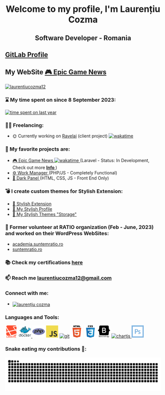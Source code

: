 <!--  Link: https://rahuldkjain.github.io/gh-profile-readme-generator/ -->
<h1 align="center"> Welcome to my profile, I'm Laurențiu Cozma </h1>
<h2 align="center"> Software Developer - Romania </h2>  

## [GitLab Profile](https://gitlab.com/laurentiucozma12)

## My WebSite <a href="https://epicgamenews.com/" target="_blank"> 🎮 Epic Game News </a>
<a href="https://wakatime.com/@laurentiucozma12">
    <img src="https://komarev.com/ghpvc/?username=laurentiucozma12&label=Profile%20views&color=brightgreen&style=for-the-badge" alt="laurentiucozma12" />
</a>     

<!-- Time Spent On -->
### ⌛ My time spent on since 8 September 2023:     
 <a href="https://wakatime.com/@laurentiucozma12"><img src="https://github-readme-stats.vercel.app/api/wakatime?username=laurentiucozma12&hide_title=true&hide_border=true&langs_count=5&text_color=777&theme=transparent" alt="time spent on last year" /></a>     

### 👨‍💻 Freelancing:
- 🌞 Currently working on [Ravelai](https://ravelai.greenpixel.online/) (client project)
  <a href="https://wakatime.com/@laurentiucozma12">
    <img src="https://wakatime.com/badge/user/f129cf21-5311-498f-98bb-e23c007757e2/project/6dedc299-8a69-4fa8-8571-52a2b2aa4e9e.svg" alt="wakatime">
  </a>
     
### 🍍 My favorite projects are:
- <a href="https://www.epicgamenews.com/"> 🎮 Epic Game News </a>
  <a href="https://wakatime.com/@laurentiucozma12">
    <img src="https://wakatime.com/badge/user/f129cf21-5311-498f-98bb-e23c007757e2/project/839026fe-6ef0-486b-b0e3-f3eb6a1faf1f.svg" alt="wakatime">
  </a>
  (Laravel - Status: In Development, Check out more <b><a href="https://github.com/laurentiucozma12/epicgamenews-presentation"> Info </a></b>)
- <a href="https://github.com/laurentiucozma12/Work-Manager-Thesis"> ⚙️ Work Manager </a> (PHP/JS - Completely Functional)   
- <a href="https://github.com/laurentiucozma12/Dark-Panel"> 🍪 Dark Panel </a></b>(HTML, CSS, JS - Front End Only)   
   
### 💣 I create custom themes for Stylish Extension:
- <a href="https://chrome.google.com/webstore/detail/stylish-custom-themes-for/fjnbnpbmkenffdnngjfgmeleoegfcffe"> 🏰 Stylish Extension </a>
- <a href="https://userstyles.org/user-profile/3767261"> 🐢 My Stylish Profile </a>
- <a href="https://github.com/laurentiucozma12/stylish-themes"> 🐋 My Stylish Themes "Storage" </a>
     
### 🤝 Former volunteer at <b>RATIO</b> organization (Feb - June, 2023) and worked on their WordPress WebSites:       
- <a href="https://academia.suntemratio.ro/">academia.suntemratio.ro</a>
- <a href="https://suntemratio.ro/">suntemratio.ro</a>    
       
### 📚 Check my certifications <b><a href="https://github.com/laurentiucozma12/Certifications">here</a></b>

### 📫 Reach me <b>laurentiucozma12@gmail.com</b>

### Connect with me:
- <a href="https://www.linkedin.com/in/lauren%C8%9Biu-cozma-0025411ab/" target="blank"><img align="center" src="https://raw.githubusercontent.com/rahuldkjain/github-profile-readme-generator/master/src/images/icons/Social/linked-in-alt.svg" alt="laurențiu cozma" height="30" width="40" /></a>

### Languages and Tools:
<p align="left">
  <a href="https://laravel.com/" target="_blank" rel="noreferrer"> <img src="https://raw.githubusercontent.com/devicons/devicon/master/icons/laravel/laravel-plain-wordmark.svg" alt="laravel" width="40" height="40"/></a>
  <a href="https://www.docker.com/" target="_blank" rel="noreferrer"> <img src="https://raw.githubusercontent.com/devicons/devicon/master/icons/docker/docker-original-wordmark.svg" alt="docker" width="40" height="40"/> </a>
  <a href="https://www.php.net" target="_blank" rel="noreferrer"> <img src="https://raw.githubusercontent.com/devicons/devicon/master/icons/php/php-original.svg" alt="php" width="40" height="40"/></a>
    <a href="https://developer.mozilla.org/en-US/docs/Web/JavaScript" target="_blank" rel="noreferrer"><img src="https://raw.githubusercontent.com/devicons/devicon/master/icons/javascript/javascript-original.svg" alt="javascript" width="40" height="40"/></a>
    <a href="https://git-scm.com/" target="_blank" rel="noreferrer"> <img src="https://www.vectorlogo.zone/logos/git-scm/git-scm-icon.svg" alt="git" width="40" height="40"/></a>
  <a href="https://www.w3.org/html/" target="_blank" rel="noreferrer"><img src="https://raw.githubusercontent.com/devicons/devicon/master/icons/html5/html5-original-wordmark.svg" alt="html5" width="40" height="40"/></a>
  <a href="https://www.w3schools.com/css/" target="_blank" rel="noreferrer"> <img src="https://raw.githubusercontent.com/devicons/devicon/master/icons/css3/css3-original-wordmark.svg" alt="css3" width="40" height="40"/></a>
  <a href="https://getbootstrap.com" target="_blank" rel="noreferrer"><img src="https://raw.githubusercontent.com/devicons/devicon/master/icons/bootstrap/bootstrap-plain-wordmark.svg" alt="bootstrap" width="40" height="40"/></a> 
  <a href="https://www.chartjs.org" target="_blank" rel="noreferrer"> <img src="https://www.chartjs.org/media/logo-title.svg" alt="chartjs" width="40" height="40"/> </a>  
<!--    <a href="https://www.mysql.com/" target="_blank" rel="noreferrer"><img src="https://raw.githubusercontent.com/devicons/devicon/master/icons/mysql/mysql-original-wordmark.svg" alt="mysql" width="40" height="40"/></a>
  <a href="https://www.w3schools.com/cs/" target="_blank" rel="noreferrer"><img src="https://raw.githubusercontent.com/devicons/devicon/master/icons/csharp/csharp-original.svg" alt="csharp" width="40" height="40"/></a>
  <a href="https://www.w3schools.com/cpp/" target="_blank" rel="noreferrer"> <img src="https://raw.githubusercontent.com/devicons/devicon/master/icons/cplusplus/cplusplus-original.svg" alt="cplusplus" width="40" height="40"/></a> -->
  <a href="https://www.photoshop.com/en" target="_blank" rel="noreferrer"><img src="https://raw.githubusercontent.com/devicons/devicon/master/icons/photoshop/photoshop-line.svg" alt="photoshop" width="40" height="40"/></a>
</p>  

<!-- Snake Dark SVG -->
### Snake eating my contributions 🐍:
<picture>
  <source media="(prefers-color-scheme: dark)" srcset="https://raw.githubusercontent.com/laurentiucozma12/laurentiucozma12/b6cefefa997f63e8b523dc66bc9a66f70fa22905/github-contribution-grid-snake-dark.svg" />
  <img alt="github-snake" src="https://raw.githubusercontent.com/laurentiucozma12/laurentiucozma12/b6cefefa997f63e8b523dc66bc9a66f70fa22905/github-contribution-grid-snake-dark.svg" />
</picture>
